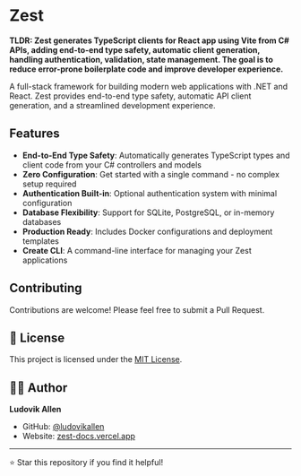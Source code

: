 # Zest

**TLDR: Zest generates TypeScript clients for React app using Vite from C# APIs, adding end-to-end type safety, automatic client generation, handling authentication, validation, state management. The goal is to reduce error-prone boilerplate code and improve developer experience.**

A full-stack framework for building modern web applications with .NET and React. Zest provides end-to-end type safety, automatic API client generation, and a streamlined development experience.

## Features

- **End-to-End Type Safety**: Automatically generates TypeScript types and client code from your C# controllers and models
- **Zero Configuration**: Get started with a single command - no complex setup required
- **Authentication Built-in**: Optional authentication system with minimal configuration
- **Database Flexibility**: Support for SQLite, PostgreSQL, or in-memory databases
- **Production Ready**: Includes Docker configurations and deployment templates
- **Create CLI**: A command-line interface for managing your Zest applications

## Contributing

Contributions are welcome! Please feel free to submit a Pull Request.

## 📄 License

This project is licensed under the [MIT License](LICENSE).

## 👨‍💻 Author

**Ludovik Allen**

- GitHub: [@ludovikallen](https://github.com/ludovikallen)
- Website: [zest-docs.vercel.app](https://zest-docs.vercel.app)

---

⭐ Star this repository if you find it helpful!